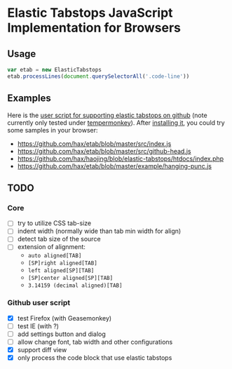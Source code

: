 # Elastic Tabstops JavaScript Implementation for Browsers


## Usage

```js
var etab = new ElasticTabstops
etab.processLines(document.querySelectorAll('.code-line'))
```

## Examples

Here is the [user script for supporting elastic tabstops on github](https://github.com/hax/etab/blob/master/src/github.js) (note currently only tested under [tempermonkey](http://tampermonkey.net/)).
After [installing it](https://github.com/hax/etab/raw/master/dist/github.user.js), you could try some samples in your browser:

 * https://github.com/hax/etab/blob/master/src/index.js
 * https://github.com/hax/etab/blob/master/src/github-head.js
 * https://github.com/hax/haojing/blob/elastic-tabstops/htdocs/index.php
 * https://github.com/hax/etab/blob/master/example/hanging-punc.js


## TODO

### Core
 * [ ] try to utilize CSS tab-size
 * [ ] indent width (normally wide than tab min width for align)
 * [ ] detect tab size of the source
 * [ ] extension of alignment:
	- `auto aligned[TAB]`
	- `[SP]right aligned[TAB]`
	- `left aligned[SP][TAB]`
	- `[SP]center aligned[SP][TAB]`
	- `3.14159 (decimal aligned)[TAB]`

### Github user script
 - [x] test Firefox (with Geasemonkey)
 - [ ] test IE (with ?)
 - [ ] add settings button and dialog
 - [ ] allow change font, tab width and other configurations
 - [x] support diff view
 - [x] only process the code block that use elastic tabstops
